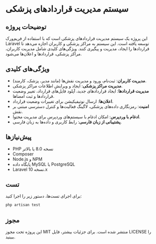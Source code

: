 # سیستم مدیریت قراردادهای پزشکی

## توضیحات پروژه
این پروژه یک سیستم مدیریت قراردادهای پزشکی است که با استفاده از فریم‌ورک Laravel توسعه یافته است. این سیستم به مراکز پزشکی و کاربران اجازه می‌دهد تا قراردادها را ایجاد، مدیریت و پیگیری کنند. ویژگی‌های کلیدی شامل مدیریت کاربران، مراکز پزشکی، قراردادها و اعلان‌ها می‌شود.

## ویژگی‌های کلیدی
- **مدیریت کاربران**: ثبت‌نام، ورود و مدیریت نقش‌ها (مانند مدیر، پزشک، کارمند).
- **مدیریت مراکز پزشکی**: ایجاد و ویرایش اطلاعات مراکز پزشکی.
- **مدیریت قراردادها**: ایجاد قراردادهای جدید، آپلود فایل‌های قرارداد، تغییر وضعیت قراردادها و ثبت امضاها.
- **اعلان‌ها**: ارسال نوتیفیکیشن برای تغییرات وضعیت قرارداد.
- **امنیت**: رمزنگاری داده‌های پزشکی، لاگینگ فعالیت‌ها و کنترل دسترسی مبتنی بر نقش.
- **ادغام با وردپرس**: امکان ادغام با سیستم‌های وردپرس برای مدیریت محتوا.
- **پشتیبانی از زبان فارسی**: رابط کاربری و داده‌ها به زبان فارسی.

## پیش‌نیازها
- PHP نسخه 8.0 یا بالاتر
- Composer
- Node.js و NPM
- پایگاه داده MySQL یا PostgreSQL
- Laravel نسخه 10.x

## تست
برای اجرای تست‌ها، دستور زیر را اجرا کنید:
```bash
php artisan test
```

## مجوز
این پروژه تحت مجوز MIT منتشر شده است. برای جزئیات بیشتر، فایل LICENSE را ببینید.